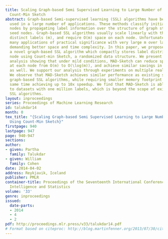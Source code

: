 ```yaml
---
title: Scaling Graph-based Semi Supervised Learning to Large Number of Labels Using
  Count-Min Sketch
abstract: Graph-based Semi-supervised learning (SSL) algorithms have been successfully
  used in a large number of applications. These methods classify initially unlabeled
  nodes by propagating label information over the structure of graph starting from
  seed nodes. Graph-based SSL algorithms usually scale linearly with the number of
  distinct labels (m), and require O(m) space on each node. Unfortunately, there exist
  many applications of practical significance with very large m over large graphs,
  demanding better space and time complexity. In this paper, we propose MAD-Sketch,
  a novel graph-based SSL algorithm which compactly stores label distribution on each
  node using Count-min Sketch, a randomized data structure. We present theoretical
  analysis showing that under mild conditions, MAD-Sketch can reduce space complexity
  at each node from O(m) to O(\log(m)), and achieve similar savings in time complexity
  as well. We support our analysis through experiments on multiple real world datasets.
  We observe that MAD-Sketch achieves similar performance as existing state-of-the-art
  graph-based SSL algorithms, while requiring smaller memory footprint and at the
  same time achieving up to 10x speedup. We find that MAD-Sketch is able to scale
  to datasets with one million labels, which is beyond the scope of existing graph-based
  SSL algorithms.
layout: inproceedings
series: Proceedings of Machine Learning Research
id: talukdar14
month: 0
tex_title: "{Scaling Graph-based Semi Supervised Learning to Large Number of Labels
  Using Count-Min Sketch}"
firstpage: 940
lastpage: 947
page: 940-947
sections: 
author:
- given: Partha
  family: Talukdar
- given: William
  family: Cohen
date: 2014-04-02
address: Reykjavik, Iceland
publisher: PMLR
container-title: Proceedings of the Seventeenth International Conference on Artificial
  Intelligence and Statistics
volume: '33'
genre: inproceedings
issued:
  date-parts:
  - 2014
  - 4
  - 2
pdf: http://proceedings.mlr.press/v33/talukdar14.pdf
# Format based on citeproc: http://blog.martinfenner.org/2013/07/30/citeproc-yaml-for-bibliographies/
---
```

